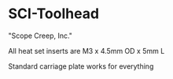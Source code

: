 # SCI-Toolhead

"Scope Creep, Inc."

All heat set inserts are M3 x 4.5mm OD x 5mm L

Standard carriage plate works for everything
